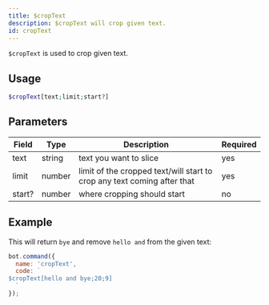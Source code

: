 ```yaml
---
title: $cropText 
description: $cropText will crop given text.
id: cropText
---
```


`$cropText` is used to crop given text.

## Usage

```php
$cropText[text;limit;start?]
```

## Parameters 


| Field  | Type   | Description                                                             | Required |
| ------ | ------ | ----------------------------------------------------------------------- | -------- |
| text   | string | text you want to slice                                                  | yes      |
| limit  | number | limit of the cropped text/will start to crop any text coming after that | yes      |
| start? | number | where cropping should start                                             | no       |


## Example

This will return `bye` and remove `hello and` from the given text:

```javascript
bot.command({
  name: 'cropText',
  code: `
$cropText[hello and bye;20;9]
  `
});
```
